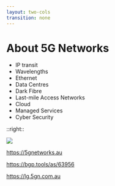```yaml
---
layout: two-cols
transition: none
---
```

# About 5G Networks

- IP transit
- Wavelengths
- Ethernet
- Data Centres
- Dark Fibre
- Last-mile Access Networks
- Cloud
- Managed Services
- Cyber Security

::right::

<img src="/about-5gn.jpg">

https://5gnetworks.au

https://bgp.tools/as/63956

https://lg.5gn.com.au

<!--
For those in the room that haven't heard of us, no the 5G doesn't stand for _that_ 5G.

5G Networks is a telco with a full suite of traditional services, operating a MPLS network spanning the coast of Australia all the way from Brisbane to Perth, as well as extending to New Zealand, Singapore and the United States.

On top of your usual culprits like transit and intercapital services, we operate an optical network to underpin this connectivity, offering wavelength services on major domestic and international routes. We also have our own dark fibre network in Sydney, Melbourne, Brisbane and Adelaide, connecting into our own data centre facilities.

As part of our recent acquisition of AUCyber, we have a bolstered cloud and managed services offering, as well as bringing cyber security into the folds of our product set across the broader group.
-->

